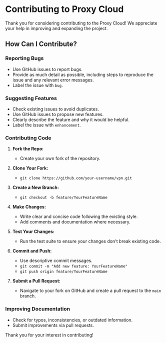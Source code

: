 # Contributing to Proxy Cloud

Thank you for considering contributing to the Proxy Cloud! We appreciate your help in improving and expanding the project.

## How Can I Contribute?

### Reporting Bugs

- Use GitHub issues to report bugs.
- Provide as much detail as possible, including steps to reproduce the issue and any relevant error messages.
- Label the issue with `bug`.

### Suggesting Features

- Check existing issues to avoid duplicates.
- Use GitHub issues to propose new features.
- Clearly describe the feature and why it would be helpful.
- Label the issue with `enhancement`.

### Contributing Code

1. **Fork the Repo:**
   - Create your own fork of the repository.
   
2. **Clone Your Fork:**
   - `git clone https://github.com/your-username/vpn.git`

3. **Create a New Branch:**
   - `git checkout -b feature/YourFeatureName`

4. **Make Changes:**
   - Write clear and concise code following the existing style.
   - Add comments and documentation where necessary.

5. **Test Your Changes:**
   - Run the test suite to ensure your changes don't break existing code.

6. **Commit and Push:**
   - Use descriptive commit messages.
   - `git commit -m "Add new feature: YourFeatureName"`
   - `git push origin feature/YourFeatureName`

7. **Submit a Pull Request:**
   - Navigate to your fork on GitHub and create a pull request to the `main` branch.

### Improving Documentation

- Check for typos, inconsistencies, or outdated information.
- Submit improvements via pull requests.

Thank you for your interest in contributing!

